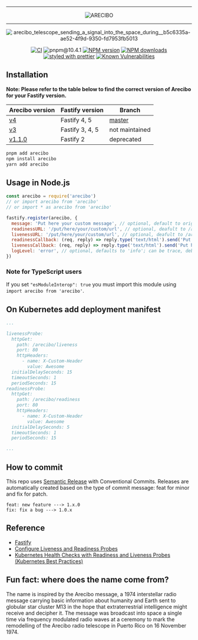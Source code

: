 <div align="center">

---

![ARECIBO](https://user-images.githubusercontent.com/1620916/216600132-30d60aa1-59f7-4f47-8e23-8c14c02baf99.png)

---

![arecibo_telescope_sending_a_signal_into_the_space_during__b5c6335a-ae52-4f9d-9350-fd7953fb5013](https://user-images.githubusercontent.com/1620916/216599766-d30dacd3-1beb-4e11-a4f4-22e5b52fa57c.png)

</div>

<div align="center">

[![CI](https://github.com/ducktors/arecibo/actions/workflows/ci.yaml/badge.svg)](https://github.com/ducktors/arecibo/actions/workflows/ci.yaml) ![pnpm@10.4.1](https://img.shields.io/badge/pnpm-10.4.1-yellow)
[![NPM version](https://img.shields.io/npm/v/arecibo.svg?style=flat)](https://www.npmjs.com/package/arecibo)
[![NPM downloads](https://img.shields.io/npm/dm/arecibo.svg?style=flat)](https://www.npmjs.com/package/arecibo)
[![styled with prettier](https://img.shields.io/badge/styled_with-prettier-ff69b4.svg)](https://github.com/prettier/prettier)
[![Known Vulnerabilities](https://snyk.io/test/github/ducktors/arecibo/badge.svg?targetFile=package.json)](https://snyk.io/test/github/ducktors/arecibo?targetFile=package.json)

</div>

## Installation
__Note: Please refer to the table below to find the correct version of Arecibo for your Fastify version.__


| Arecibo version | Fastify version | Branch |
| -- | -- | -- |
| [v4](https://github.com/ducktors/arecibo/releases/tag/v4.0.1) | Fastify 4, 5 | [master](https://github.com/ducktors/arecibo/tree/master) |
| [v3](https://github.com/ducktors/arecibo/releases/tag/v3.1.1) | Fastify 3, 4, 5 | not maintained |
| [v1.1.0](https://github.com/ducktors/arecibo/releases/tag/v1.1.0) | Fastify 2 | deprecated |


```bash
pnpm add arecibo
npm install arecibo
yarn add arecibo
```

## Usage in Node.js

```javascript
const arecibo = require('arecibo')
// or import arecibo from 'arecibo'
// or import * as arecibo from 'arecibo'

fastify.register(arecibo, {
  message: 'Put here your custom message', // optional, default to original arecibo message
  readinessURL: '/put/here/your/custom/url', // optional, deafult to /arecibo/readiness
  livenessURL: '/put/here/your/custom/url', // optional, deafult to /arecibo/liveness
  readinessCallback: (req, reply) => reply.type('text/html').send('Put here your custom message'), // optional
  livenessCallback: (req, reply) => reply.type('text/html').send('Put here your custom message'), // optional
  logLevel: 'error', // optional, defaults to 'info'; can be trace, debug, info, warn, error, and fatal
})

```
### Note for TypeScript users

If you set `"esModuleInterop": true` you must import this module using `import arecibo from 'arecibo'`.

## On Kubernetes add deployment manifest

```yaml
...

livenessProbe:
  httpGet:
    path: /arecibo/liveness
    port: 80
    httpHeaders:
      - name: X-Custom-Header
        value: Awesome
  initialDelaySeconds: 15
  timeoutSeconds: 1
  periodSeconds: 15
readinessProbe:
  httpGet:
    path: /arecibo/readiness
    port: 80
    httpHeaders:
      - name: X-Custom-Header
        value: Awesome
  initialDelaySeconds: 5
  timeoutSeconds: 1
  periodSeconds: 15

...
```

## How to commit

This repo uses [Semantic Release](https://github.com/semantic-release/semantic-release) with Conventional Commits.
Releases are automatically created based on the type of commit message: feat for minor and fix for patch.

```
feat: new feature ---> 1.x.0
fix: fix a bug ---> 1.0.x
```


## Reference
* <a href="https://github.com/fastify/fastify">Fastify</a>
* <a href="https://kubernetes.io/docs/tasks/configure-pod-container/configure-liveness-readiness-probes/">Configure Liveness and Readiness Probes</a>
* <a href="https://www.youtube.com/watch?v=mxEvAPQRwhw">Kubernetes Health Checks with Readiness and Liveness Probes (Kubernetes Best Practices)</a>

## Fun fact: where does the name come from?
The name is inspired by the Arecibo message, a 1974 interstellar radio message carrying basic information about humanity and Earth sent to globular star cluster M13 in the hope that extraterrestrial intelligence might receive and decipher it. The message was broadcast into space a single time via frequency modulated radio waves at a ceremony to mark the remodelling of the Arecibo radio telescope in Puerto Rico on 16 November 1974.
